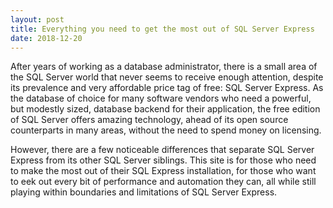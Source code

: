 ```yaml
---
layout: post
title: Everything you need to get the most out of SQL Server Express
date: 2018-12-20
---
```


After years of working as a database administrator, there is a small area of the SQL Server world that never seems to receive enough attention, despite its
prevalence and very affordable price tag of free: SQL Server Express. As the database of choice for many software vendors who need a powerful, but modestly sized, database backend for their application,
the free edition of SQL Server offers amazing technology, ahead of its open source counterparts in many areas, without the need to spend money on licensing.  

However, there are a few noticeable differences that separate SQL Server Express from its other SQL Server siblings.
This site is for those who need to make the most out of their SQL Express installation, for those who want to eek out every bit of performance
and automation they can, all while still playing within boundaries and limitations of SQL Server Express.

